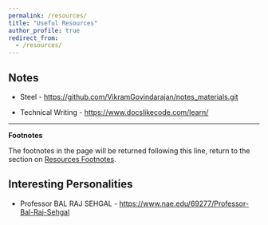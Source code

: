 ```yaml
---
permalink: /resources/
title: "Useful Resources"
author_profile: true
redirect_from: 
  - /resources/
---
```


## Notes

 - Steel - https://github.com/VikramGovindarajan/notes_materials.git
 
 - Technical Writing - https://www.docslikecode.com/learn/

***
**Footnotes**

The footnotes in the page will be returned following this line, return to the section on <a href="#footnotes">Resources Footnotes</a>.

## Interesting Personalities

 - Professor BAL RAJ SEHGAL - https://www.nae.edu/69277/Professor-Bal-Raj-Sehgal
